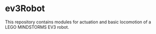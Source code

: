 # ev3Robot
This repository contains modules for actuation and basic locomotion of a LEGO MINDSTORMS EV3 robot.
